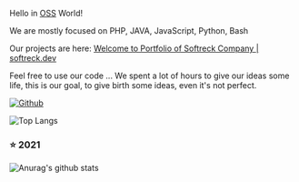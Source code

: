 Hello in [OSS](https://en.wikipedia.org/wiki/Open-source_software) World!

We are mostly focused on PHP, JAVA, JavaScript, Python, Bash

Our projects are here: [Welcome to Portfolio of Softreck Company | softreck.dev](https://softreck.dev/)

Feel free to use our code ... We spent a lot of hours to give our ideas some life, this is our goal, to give birth some ideas, even it's not perfect.


[![Github](https://img.shields.io/github/followers/softreck?label=Follow&style=social)](https://github.com/softreck)

![Top Langs](https://github-readme-stats.vercel.app/api/top-langs/?username=softreck&hide=html&layout=compact&theme=dark) 

### :star: 2021
![Anurag's github stats](https://github-readme-stats.vercel.app/api?username=softreck&show_icons=true&theme=dark)
 


<!--
**softreck/softreck** is a ✨ _special_ ✨ repository because its `README.md` (this file) appears on your GitHub profile.

Here are some ideas to get you started:

- 🔭 I’m currently working on Softreck Projects
- 🌱 I’m currently learning tokenized work and earnings
- 🤔 I’m looking for help with blockchain
- 💬 Ask me about home education
-->
